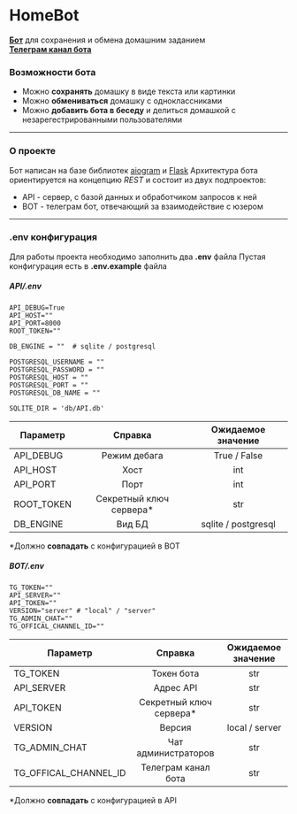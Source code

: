 # HomeBot


**[Бот](https://t.me/hw_assistant_bot)** для сохранения и обмена домашним заданием  
**[Телеграм канал бота](https://t.me/hw_assistant)**

### Возможности бота
* Можно **сохранять** домашку в виде текста или картинки
* Можно **обмениваться** домашку с одноклассниками
* Можно **добавить бота в беседу** и делиться домашкой с незарегестрированными пользователями
___
### О проекте
Бот написан на базе библиотек [aiogram](https://pypi.org/project/aiogram/) и [Flask](https://pypi.org/project/Flask/)
Архитектура бота ориентируется на концепцию _REST_ и состоит из двух подпроектов:
* API - сервер, с базой данных и обработчиком запросов к ней
* BOT - телеграм бот, отвечающий за взаимодействие с юзером
___
### .env конфигурация
Для работы проекта необходимо заполнить два **.env** файла
Пустая конфигурация есть в **.env.example** файла

##### API/.env
```
API_DEBUG=True
API_HOST=""
API_PORT=8000
ROOT_TOKEN=""

DB_ENGINE = ""  # sqlite / postgresql

POSTGRESQL_USERNAME = ""
POSTGRESQL_PASSWORD = ""
POSTGRESQL_HOST = ""
POSTGRESQL_PORT = ""
POSTGRESQL_DB_NAME = ""

SQLITE_DIR = 'db/API.db'
```
| Параметр   |         Справка         | Ожидаемое значение  |
| ---------- | :---------------------: | :-----------------: |
| API_DEBUG  |      Режим дебага       |    True / False     |
| API_HOST   |          Хост           |         int         |
| API_PORT   |          Порт           |         int         |
| ROOT_TOKEN | Секретный ключ сервера* |         str         |
| DB_ENGINE  |         Вид БД          | sqlite / postgresql |

*Должно **совпадать** с конфигурацией в BOT

##### BOT/.env
```
TG_TOKEN=""
API_SERVER=""
API_TOKEN=""
VERSION="server" # "local" / "server"
TG_ADMIN_CHAT=""
TG_OFFICAL_CHANNEL_ID=""
```
| Параметр              |         Справка         | Ожидаемое значение |
| --------------------- | :---------------------: | :----------------: |
| TG_TOKEN              |       Токен бота        |        str         |
| API_SERVER            |        Адрес API        |        str         |
| API_TOKEN             | Секретный ключ сервера* |        str         |
| VERSION               |         Версия          |   local / server   |
| TG_ADMIN_CHAT         |   Чат администраторов   |        str         |
| TG_OFFICAL_CHANNEL_ID |   Телеграм канал бота   |        str         |
*Должно **совпадать** с конфигурацией в API